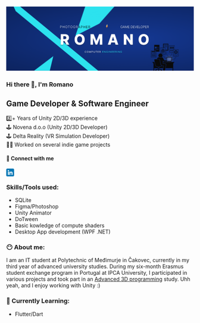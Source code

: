 ![baner](https://github.com/romanokeser/romanokeser/blob/main/baner4.png)

### Hi there 👋, I'm Romano

## Game Developer & Software Engineer

2️⃣+ Years of Unity 2D/3D experience <br>
🕹️ Novena d.o.o (Unity 2D/3D Developer)<br>
🕹️ Delta Reality (VR Simulation Developer)<br>
👨‍💻 Worked on several indie game projects<br>

#### 🤝 Connect with me 
<a href="https://www.linkedin.com/in/romano-keser-984a78217/"><img align="left" src="https://github.com/romanokeser/romanokeser/blob/main/linkedin.png" alt="icon | LinkedIn" width="21px"/></a>
<br>
### Skills/Tools used:
- SQLite
- Figma/Photoshop
- Unity Animator
- DoTween
- Basic kowledge of compute shaders
- Desktop App development (WPF .NET)

### 😶‍ About me:
I am an IT student at Polytechnic of Međimurje in Čakovec, currently in my third year of advanced university studies. During my six-month Erasmus student exchange program in Portugal at IPCA University, I participated in various projects and took part in an [Advanced 3D programming](https://github.com/romanokeser/Advanced-3D-programming) study. Uhh yeah, and I enjoy working with Unity :)

### 🌱 Currently Learning:
- Flutter/Dart
